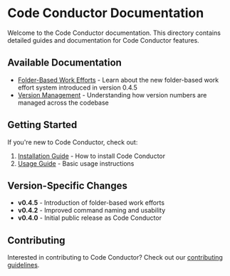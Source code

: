 # Code Conductor Documentation

Welcome to the Code Conductor documentation. This directory contains detailed guides and documentation for Code Conductor features.

## Available Documentation

- [Folder-Based Work Efforts](folder_based_work_efforts.md) - Learn about the new folder-based work effort system introduced in version 0.4.5
- [Version Management](version_management.md) - Understanding how version numbers are managed across the codebase

## Getting Started

If you're new to Code Conductor, check out:

1. [Installation Guide](../README.md#installation) - How to install Code Conductor
2. [Usage Guide](../README.md#usage) - Basic usage instructions

## Version-Specific Changes

- **v0.4.5** - Introduction of folder-based work efforts
- **v0.4.2** - Improved command naming and usability
- **v0.4.0** - Initial public release as Code Conductor

## Contributing

Interested in contributing to Code Conductor? Check out our [contributing guidelines](../CONTRIBUTING.md).